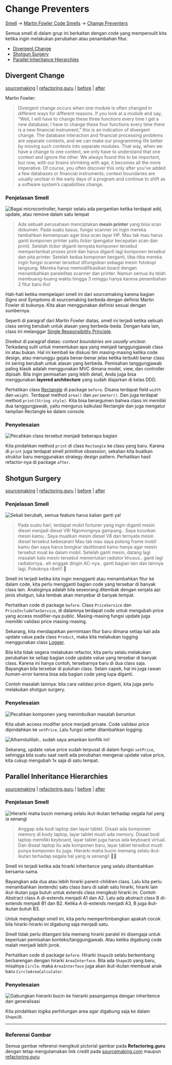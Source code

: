 # Change Preventers

[Smell](..) → [Martin Fowler Code Smells](Fowler) → [Change Preventers](#)

Semua smell di dalam grup ini berkaitan dengan code yang mempersulit kita ketika ingin melakukan perubahan atau penambahan fitur.

- [Divergent Change](#divergent-change)
- [Shotgun Surgery](#shotgun-surgery)
- [Parallel Inheritance Hierarchies](#parallel-inheritance-hierarchies)


## Divergent Change

[sourcemaking](https://sourcemaking.com/refactoring/smells/divergent-change) |
[refactoring.guru](https://refactoring.guru/smells/divergent-change) |
[before](https://github.com/akmalrusli363/smell/tree/master/src/fowler/change_preventers/divergent_change/before) |
[after](https://github.com/akmalrusli363/smell/tree/master/src/fowler/change_preventers/divergent_change/after)

Martin Fowler:

> Divergent change occurs when one module is often changed in different ways for different reasons. If you look at a module and say, “Well, I will have to change these three functions every time I get a new database; I have to change these four functions every time there is a new financial instrument,” this is an indication of divergent change. The database interaction and financial processing problems are separate contexts, and we can make our programming life better by moving such contexts into separate modules. That way, when we have a change to one context, we only have to understand that one context and ignore the other. We always found this to be important, but now, with our brains shrinking with age, it becomes all the more imperative. Of course, you often discover this only after you’ve added a few databases or financial instruments; context boundaries are usually unclear in the early days of a program and continue to shift as a software system’s capabilities change.

### Penjelasan Smell

![Bagai microcontroller, hampir selalu ada pergantian ketika terdapat add, update, atau remove dalam satu tempat](https://refactoring.guru/images/refactoring/content/smells/divergent-change-01.png "Bagai microcontroller, hampir selalu ada pergantian ketika terdapat add, update, atau remove dalam satu tempat")

> Ada sebuah perusahaan menciptakan **mesin printer** yang bisa scan dokumen. Pada suatu kasus, fungsi scanner ini ingin mereka tambahkan kemampuan agar bisa scan layar HP. Mau tak mau harus ganti komponen printer yaitu *ticker* (pengatur kecepatan scan dan print). Setelah *ticker* diganti ternyata komponen tersebut memperlambat proses print dan harus diganti lagi komponen tersebut dan pita printer. Setelah kedua komponen berganti, tiba-tiba mereka ingin fungsi scanner tersebut difungsikan sebagai mesin fotokopi langsung. Mereka harus memodifikasikan board dengan menambahkan paralelitas scanner dan printer. Namun semua itu telah membuang-buang waktu hingga 3 minggu hanya karena penambahan 2 fitur baru lho!

Hati-hati ketika mempelajari smell ini dari sourcemaking karena bagian *Signs and Symptoms* di sourcemaking berbeda dengan definisi Martin Fowler di bukunya. Kita akan menggunakan definisi sesuai dengan sumbernya.

Seperti di paragraf dari Martin Fowler diatas, smell ini terjadi ketika sebuah class sering berubah untuk alasan yang berbeda-beda. Dengan kata lain, class ini melanggar [Single Responsibility Principle](https://en.wikipedia.org/wiki/Single-responsibility_principle).

Disebut di paragraf diatas: *context boundaries are usually unclear*. Terkadang sulit untuk menentukan apa yang menjadi tanggungjawab class ini atau bukan. Hal ini kembali ke diskusi tim masing-masing ketika code design, atau menunggu gejala benar-benar jelas ketika terbukti benar class ini sering berubah untuk alasan yang berbeda. Pemisahan tanggungjawab paling klasik adalah menggunakan MVC dimana model, view, dan controller dipisah. Bila ingin pemisahan yang lebih detail, Anda juga bisa menggunakan **layered architecture** yang sudah diajarkan di kelas DDD.

Perhatikan class [Rectangle](https://github.com/akmalrusli363/smell/tree/master/src/fowler/change_preventers/divergent_change/before/Rectangle.java) di package `before`. Disana terdapat field `width` dan `weight`. Terdapat method `area()` dan `perimeter()`. Dan juga terdapat method `print(String style)`. Kita bisa berargumen bahwa class ini memiliki dua tanggungjawab, yaitu mengurus kalkulasi Rectangle dan juga mengatur tampilan Rectangle ke dalam console.

### Penyelesaian

![Pecahkan class tersebut menjadi beberapa bagian](https://refactoring.guru/images/refactoring/content/smells/divergent-change-02.png "Pecahkan class tersebut menjadi beberapa bagian")

Kita pindahkan method `print` di class `Rectangle` ke class yang baru. Karena di `print` juga terdapat smell primitive obsession, sekalian kita buatkan struktur baru menggunakan strategy design pattern. Perhatikan hasil refactor-nya di package `after`.


## Shotgun Surgery

[sourcemaking](https://sourcemaking.com/refactoring/smells/shotgun-surgery) |
[refactoring.guru](https://refactoring.guru/smells/shotgun-surgery) |
[before](https://github.com/akmalrusli363/smell/tree/master/src/fowler/change_preventers/shotgun_surgery/before) |
[after](https://github.com/akmalrusli363/smell/tree/master/src/fowler/change_preventers/shotgun_surgery/after)

### Penjelasan Smell

![Sekali berubah, semua feature harus kalian ganti ya!](https://refactoring.guru/images/refactoring/content/smells/shotgun-surgery-01.png "Sekali berubah, semua feature harus kalian ganti ya!")

> Pada suatu hari, terdapat mobil fortuner yang ingin diganti mesin diesel menjadi diesel V8! Ngomongnya gampang.. Saya turunkan mesin kamu.. Saya muatkan mesin diesel V8 dan ternyata mesin diesel tersebut kebesaran! Mau tak mau saya potong frame mobil kamu dan saya harus bongkar dashboard kamu hanya agar mesin tersebut muat ke dalam mobil. Setelah ganti mesin, datang lagi masalah kalo mesin tersebut memerlukan radiator khusus.. ganti lagi radiatornya.. eh enggak dingin AC-nya.. ganti bagian lain dan lainnya lagi. Pokoknya ribet!! 💢

Smell ini terjadi ketika kita ingin mengganti atau menambahkan fitur ke dalam code, kita perlu mengganti bagian code yang tersebar di banyak class lain. Analoginya adalah bila seseorang ditembak dengan senjata api jenis shotgun, luka tembak akan menyebar di banyak tempat.

Perhatikan code di package `before`. Class `PriceService` dan `PriceIncludeTaxService`, di dalamnya terdapat code untuk mengubah price yang access modifier-nya public. Masing-masing fungsi update juga memiliki validasi price masing-masing.

Sekarang, kita mendapatkan permintaan fitur baru dimana setiap kali ada update value pada class `Product`, maka kita melakukan logging menggunakan class [Logger](https://github.com/akmalrusli363/smell/tree/master/src/fowler/change_preventers/divergent_change/after/Logger.java).

Bila kita tidak segera melakukan refactor, kita perlu selalu melakukan perubahan ke setiap bagian code update value yang tersebar di banyak class. Karena ini hanya contoh, tersebarnya baru di dua class saja. Bayangkan bila tersebar di puluhan class. Selain capek, hal ini juga rawan *human-error* karena bisa ada bagian code yang lupa diganti.

Contoh masalah lainnya: bila cara validasi price diganti, kita juga perlu melakukan shotgun surgery.

### Penyelesaian

![Pecahkan komponen yang menimbulkan masalah beruntun](https://refactoring.guru/images/refactoring/content/smells/shotgun-surgery-02.png "Pecahkan komponen yang menimbulkan masalah beruntun")

Kita ubah access modifier price menjadi private. Code validasi price dipindahkan ke `setPrice`. Lalu fungsi setter ditambahkan logging.

![Alhamdulillah.. sudah saya amankan konflik ini!](https://refactoring.guru/images/refactoring/content/smells/shotgun-surgery-03.png "Alhamdulillah.. sudah saya amankan konflik ini!")

Sekarang, update value price sudah terpusat di dalam fungsi `setPrice`, sehingga bila suatu saat nanti ada perubahan mengenai update value price, kita cukup mengubah 1x saja di satu tempat.


## Parallel Inheritance Hierarchies

[sourcemaking](https://sourcemaking.com/refactoring/smells/parallel-inheritance-hierarchies) |
[refactoring.guru](https://refactoring.guru/smells/parallel-inheritance-hierarchies) |
[before](https://github.com/akmalrusli363/smell/tree/master/src/fowler/change_preventers/parallel_inheritance_hierarchies/before) |
[after](https://github.com/akmalrusli363/smell/tree/master/src/fowler/change_preventers/parallel_inheritance_hierarchies/after)

### Penjelasan Smell

![Hierarki maha bucin memang selalu ikut-ikutan terhadap segala hal yang ia senangi](https://refactoring.guru/images/refactoring/content/smells/parallel-inheritance-hierarchies-01.png "Hierarki maha bucin memang selalu ikut-ikutan terhadap segala hal yang ia senangi")

> Anggap ada bodi laptop dan layar tablet. Disaat ada komponen memory di body laptop, layar tablet musti ada memory. Disaat bodi laptop memiliki keyboard, layar tablet juga harus ada keyboard virtual. Dan disaat laptop itu ada komponen baru, layar tablet tersebut musti punya komponen itu juga. Hierarki maha bucin memang selalu ikut-ikutan terhadap segala hal yang ia senangi! 💫💢

Smell ini terjadi ketika ada hirarki inheritance yang selalu ditambahkan bersama-sama.

Bayangkan ada dua atau lebih hirarki parent-children class. Lalu kita perlu menambahkan (extends) satu class baru di salah satu hirarki, hirarki lain ikut-ikutan juga butuh untuk extends class mengikuti hirarki ini. Contoh: Abstract class A di-extends menjadi A1 dan A2. Lalu ada abstract class B di-extends menjadi B1 dan B2. Ketika A di-extends menjadi A3, B juga ikut-ikutan butuh B3.

Untuk menghadapi smell ini, kita perlu mempertimbangkan apakah cocok bila hirarki-hirarki ini digabung saja menjadi satu.

Smell tidak perlu ditangani bila memang hirarki paralel ini disengaja untuk keperluan pemisahan konteks/tanggungjawab. Atau ketika digabung code malah menjadi lebih jorok.

Perhatikan code di package `before`. Hirarki `Shape2D` selalu berkembang berbarengan dengan hirarki `AreaInterface`. Bila ada `Shape2D` yang baru, misalnya `Circle`. maka `AreaInterface` juga akan ikut-ikutan membuat anak baru `CircleAreaCalculator`.

### Penyelesaian

![Gabungkan hierarki bucin ke hierarki pasangannya dengan inheritence dan generalisasi](https://refactoring.guru/images/refactoring/content/smells/parallel-inheritance-hierarchies-02.png "Gabungkan hierarki bucin ke hierarki pasangannya dengan inheritence dan generalisasi")

Kita pindahkan logika perhitungan area agar digabung saja ke dalam `Shape2D`.

---

### Referensi Gambar

Semua gambar referensi mengikuti pictorial gambar pada **Refactoring.guru** dengan tetap mengutamakan link credit pada [sourcemaking.com](https://sourcemaking.com/refactoring/smells/) maupun [refactoring.guru](https://refactoring.guru/smells/)
